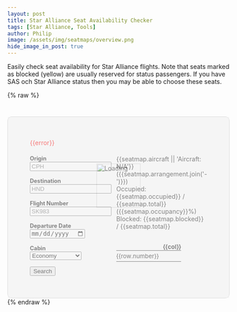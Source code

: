 ```yaml
---
layout: post
title: Star Alliance Seat Availability Checker
tags: [Star Alliance, Tools]
author: Philip
image: /assets/img/seatmaps/overview.png
hide_image_in_post: true
---
```


Easily check seat availability for Star Alliance flights. Note that seats marked as blocked (yellow) are usually reserved for status passengers. If you have SAS och Star Alliance status then you may be able to choose these seats.

<style type="text/css">

table, td, th, tr {
  border: none !important;
  background: none !important;
  padding: 0 !important;
  font-size: 10pt;
}

.seatmap {
  margin-top: 30px;
}

.seat {
  border-radius: 2px;
  width: 20px;
  height: 20px;
  margin: 2px;
}

thead th {
  text-align: center;
}

.seat.present.available {
  background: #2ecc71;
}

.seat.present.occupied {
  background: #e74c3c;
}

.seat.present.available.blocked {
  background: #f1c40f;
}

.number {
  text-align: right;
  padding-right: 10px !important;
}

label {
  display: block;
  font-weight: bold;
  font-size: 0.9em;
}

.row + .row {
  margin-top: 15px;
}

#app {
  margin-top: 40px;
  border: solid 1px #ddd;
  border-radius: 10px;
  padding: 50px;
  position: relative;
}

.error {
  color: red;
  margin-bottom: 20px;
}

.container {
  display: flex;
}

.left {
  flex-basis: 0;
  flex-grow: 1;
}

.right {
  flex-basis: 0;
  flex-grow: 1;
}

.loader {
  position: absolute;
  top: 0;
  right: 0;
  bottom: 0;
  left: 0;
  background: #eee;
  opacity: 0.5;
}

.loader img {
  position: absolute;
  top: 50%;
  left: 50%;
  margin-top: -100px;
  margin-left: -50px;
  width: 100px;
  height: 100px;
  border: none !important;
}

@media screen and (max-width: 660px) {
  #app {
    padding: 30px;
  }
  .container {
    flex-direction: column;
  }
  .right {
    margin-top: 30px;
  }
}

</style>

{% raw %}
<div id="app">
  <div class="loader" v-if="loading">
    <img src="https://awardfares.com/img/ring.svg" alt="Loading" />
  </div>
  <div class="error" v-if="error">{{error}}</div>
  <div class="container">
    <div class="left">
      <div class="row">
        <label>Origin</label>
        <input class="u-fw" type="text" v-model="query.from" placeholder="CPH" />
      </div>
      <div class="row">
        <label>Destination</label>
        <input class="u-fw" type="text" v-model="query.to" placeholder="HND" />
      </div>
      <div class="row">
        <label>Flight Number</label>
        <input class="u-fw" type="text" v-model="query.flight" placeholder="SK983" />
      </div>
      <div class="row">
        <label>Departure Date</label>
        <input class="u-fw" type="date" v-model="query.date" placeholder="Today" />
      </div>
      <div class="row">
        <label>Cabin</label>
        <select class="u-full-width" v-model="query.cabin">
          <option value="economy">Economy</option>
          <option value="premeco">Prem. Economy</option>
          <option value="business">Business</option>
          <option value="first">First</option>
        </select>
      </div>
      <div class="row">
        <button class="button-primary" type="button" v-on:click="search">Search</button>
      </div>
    </div>
    <div class="right" v-if="seatmap">
      <div>{{seatmap.aircraft || 'Aircraft: N/A'}} ({{seatmap.arrangement.join('-')}})</div>
      <div>Occupied: {{seatmap.occupied}} / {{seatmap.total}} ({{seatmap.occupancy}}%)</div>
      <div>Blocked: {{seatmap.blocked}} / {{seatmap.total}}</div>
      <table class="seatmap">
        <thead>
          <tr>
            <th></th>
            <th v-for="col,i in layout.columns">{{col}}</th>
          </tr>
        </thead>
        <tbody>
          <tr v-for="row in layout.rows">
            <td class="number">{{row.number}}</td>
            <td v-for="seat in row.seats" v-bind:class="seat">
              <div class="seat" v-bind:class="seat"></div>
            </td>
          </tr>
        </tbody>
      </table>
    </div>
  </div>
</div>
{% endraw %}

<script src="https://cdnjs.cloudflare.com/ajax/libs/vue/2.6.11/vue.min.js"></script>
<script src="https://cdnjs.cloudflare.com/ajax/libs/jquery/3.5.0/jquery.min.js"></script>
<script src="https://cdnjs.cloudflare.com/ajax/libs/moment.js/2.24.0/moment.min.js"></script>

<script>

  function makeLayout(data) {
    const layoutColumns = [];
    let counter = 0;
    for (const section of data.arrangement) {
      if (layoutColumns.length > 0) {
        layoutColumns.push('');
      }
      for (let i = 0; i < section; i++) {
        layoutColumns.push(data.columns[counter++]);
      }
    }
    const layoutRows = [];
    for (const row of data.rows) {
      const seats = [];
      let counter = 0;
      for (const section of data.arrangement) {
        if (seats.length > 0) {
          seats.push(['aisle']);
        }
        for (let i = 0; i < section; i++) {
          const seat = row.seats[counter++];
          seats.push([
            seat.blocked ? 'blocked' : 'not-blocked',
            seat.available ? 'available' : 'occupied',
            seat.present ? 'present' : 'not-present'
          ]);
        }
      }
      layoutRows.push({ number: row.number, seats });
    }
    return { columns: layoutColumns, rows: layoutRows };
  }

  var app = new Vue({
    el: "#app",
    data: {
      query: {
        from: '',
        to: '',
        date: moment().format('YYYY-MM-DD'),
        flight: '',
        cabin: 'economy',
      },
      loading: false,
      seatmap: null,
      layout: null,
      error: null,
    },
    created() {
      this.load();
    },
    methods: {
      load() {
        var hash = window.location.hash.slice(1);
        if (hash) {
          const params = new URLSearchParams(hash);
          this.query = Object.assign(this.query, {
            from: params.get('from'),
            to: params.get('to'),
            date: params.get('date'),
            flight: params.get('flight'),
            cabin: params.get('cabin'),
          });
          this.search();
        }
      },
      search() {
        this.loading = true;
        var qs = $.param(this.query);
        window.location.hash = qs;
        $.getJSON('https://awardfares.com/api/seatmap.json?' + qs, (body) => {
        //$.getJSON('http://localhost:3000/api/seatmap.json?' + qs, (body) => {
          this.loading = false;
          this.error = null;
          this.seatmap = body;
          this.layout = makeLayout(body);
        }).fail((resp) => {
          this.loading = false;
          this.error = resp.responseJSON && resp.responseJSON.error ? resp.responseJSON.error : 'Seat map not available';
          this.seatmap = null;
        });
      }
    },
  });
</script>
